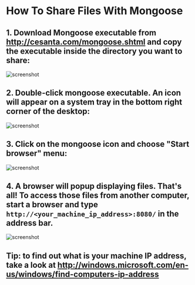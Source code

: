 How To Share Files With Mongoose
===========================================

## 1. Download Mongoose executable from http://cesanta.com/mongoose.shtml and copy the executable inside the directory you want to share:

![screenshot](http://cesanta.com/images/tut_sharing/tut1.png)

## 2. Double-click mongoose executable. An icon will appear on a system tray in the bottom right corner of the desktop:

![screenshot](http://cesanta.com/images/tut_sharing/tut2.png)

## 3. Click on the mongoose icon and choose "Start browser" menu:
![screenshot](http://cesanta.com/images/tut_sharing/tut3.png)

## 4. A browser will popup displaying files. That's all! To access those files from another computer, start a browser and type `http://<your_machine_ip_address>:8080/` in the address bar.

![screenshot](http://cesanta.com/images/tut_sharing/tut4.png)

## Tip: to find out what is your machine IP address, take a look at http://windows.microsoft.com/en-us/windows/find-computers-ip-address
